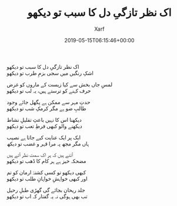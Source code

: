 ﻿---
id: 188
title: اک نظر تازگیِ دل کا سبب تو دیکھو
date: 2019-05-15T06:15:46+00:00
author: Xarf
layout: post
guid: https://chashm-e-afreen.000webhostapp.com/?p=188
permalink: /2019/05/188
image: 'https://images.pexels.com/photos/1108191/pexels-photo-1108191.jpeg?auto=compress&cs=tinysrgb&dpr=3&h=750&w=1260'
category: 'غزلیات'
---

<span style="font-family: Mehr;">اک نظر تازگیِ دل کا سبب تو دیکھو</span>  
<span style="font-family: Mehr;">اشکِ رنگیں میں سجی بزمِ طرب تو دیکھو</span>

<span style="font-family: Mehr;">لمسِ جاں بخش سے کیا زیست کے ماروں کو غرض</span>  
<span style="font-family: Mehr;">حرف کہنے کو ترستے ہیں، یہ لب تو دیکھو</span>

<span style="font-family: Mehr;">حدتِ مہر سے ممکن ہے پگھل جائے وجود</span>  
<span style="font-family: Mehr;">طالبِ ضو ہے مگر کرمکِ شب تو دیکھو</span>

<span style="font-family: Mehr;">دیکھنا اس کا نہیں باعثِ تقلیلِ نشاط</span>  
<span style="font-family: Mehr;">دیکھنے والو کبھی فرطِ تعب تو دیکھو</span>

<span style="font-family: Mehr;">ایک پر ایک عنایت کیے جاتا ہے نصیب</span>  
<span style="font-family: Mehr;">ہاں مگر مجھ پہ مرا قہر و غضب تو دیکھ</span>

<span style="font-family: Mehr;">آئنے ہیں کہ ہر اک سمت نظر آتے ہیں</span>  
<span style="font-family: Mehr;">مضحکہ خیز ہے ہر کام کا ڈھب تو دیکھو</span>

<span style="font-family: Mehr;">کبھی دیکھو تو کسی کشتۂ ارمان کو تم</span>  
<span style="font-family: Mehr;">اور کبھی خواہشِ خواہانِ طلب تو دیکھو</span>

<span style="font-family: Mehr;">جلد ریحان بجائے گی گھڑی طبلِ رحیل</span>  
<span style="font-family: Mehr;">تب بھی ہوگی نہ یہ گفتار کہ اب تو دیکھو</span>
